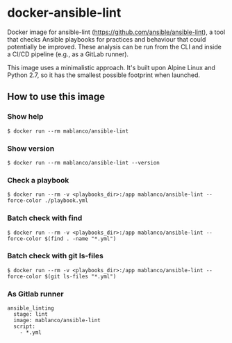 # docker-ansible-lint

Docker image for ansible-lint (<https://github.com/ansible/ansible-lint>), a tool that checks Ansible playbooks for practices and behaviour that could potentially be improved. These analysis can be run from the CLI and inside a CI/CD pipeline (e.g., as a GitLab runner).

This image uses a minimalistic approach. It's built upon Alpine Linux and Python 2.7, so it has the smallest possible footprint when launched.

## How to use this image

### Show help

    $ docker run --rm mablanco/ansible-lint

### Show version

    $ docker run --rm mablanco/ansible-lint --version

### Check a playbook

    $ docker run --rm -v <playbooks_dir>:/app mablanco/ansible-lint --force-color ./playbook.yml

### Batch check with find

    $ docker run --rm -v <playbooks_dir>:/app mablanco/ansible-lint --force-color $(find . -name "*.yml")

### Batch check with git ls-files

    $ docker run --rm -v <playbooks_dir>:/app mablanco/ansible-lint --force-color $(git ls-files "*.yml")

### As Gitlab runner

    ansible_linting
      stage: lint
      image: mablanco/ansible-lint
      script:
        - *.yml

